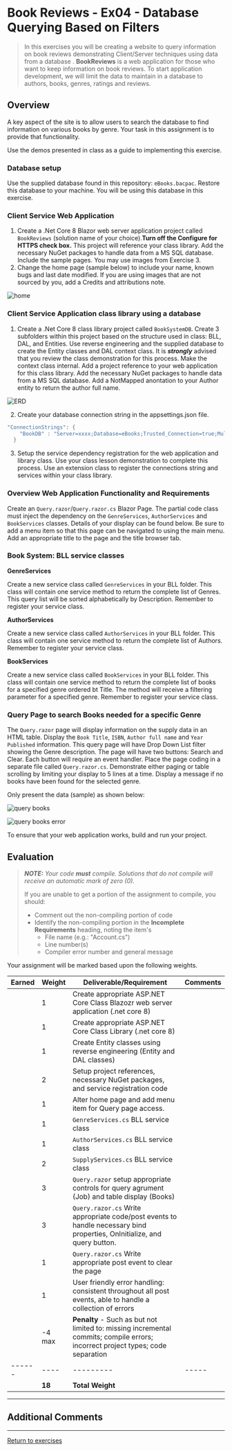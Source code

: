 # Book Reviews - Ex04 - Database Querying Based on Filters

> In this exercises you will be creating a website to query information on book reviews demonstrating Client/Server techniques using data from a database
> . **BookReviews** is a web application for those who want to keep information on book reviews. To start application development, we will limit the data to maintain in a database to authors, books, genres, ratings and reviews.
>

## Overview

A key aspect of the site is to allow users to search the database to find information on various books by genre. Your task in this assignment is to provide that functionality.

Use the demos presented in class as a guide to implementing this exercise.

### Database setup

Use the supplied database found in this repository: `eBooks.bacpac`. Restore this database to your machine. You will be using this database in this exercise.

### Client Service Web Application

1. Create a .Net Core 8 Blazor web server application project called `BookReviews` (solution name of your choice).**Turn off the Configure for HTTPS check box.** This project will reference  your class library. Add the necessary NuGet packages to handle data from a MS SQL database. Include the sample pages. You may use images from Exercise 3.
2. Change the home page (sample below) to include your name, known bugs and last date modified. If you are using images that are not sourced by you, add a Credits and attributions note.

![home](./sample_home_page.png)

### Client Service Application class library using a database

1. Create a .Net Core 8 class library project called `BookSystemDB`. Create 3 subfolders within this project based on the structure used in class: BLL, DAL, and Entities. Use reverse engineering and the supplied database to create the Entity classes and DAL context class. It is ***strongly*** advised that you review the class demonstration for this process. Make the context class internal. Add a project reference to your web application for this class library. Add the necessary NuGet packages to handle data from a MS SQL database. Add a NotMapped anontation to your Author entity to return the author full name.

![ERD](./ERD_eBooks.png)

2. Create your database connection string in the appsettings.json file.

```csharp
"ConnectionStrings": {
    "BookDB" : "Server=xxxx;Database=eBooks;Trusted_Connection=true;MultipleActiveResultSets=true"
  }
```

3. Setup the service dependency registration for the web application and library class. Use your class lesson demonstration to complete this process. Use an extension class to register the connections string and services within your class library.

### Overview Web Application Functionality and Requirements

Create an `Query.razor`/`Query.razor.cs` Blazor Page. The partial code class must inject the dependency on the `GenreServices`, `AuthorServices` and `BookServices` classes. Details of your display can be found below. Be sure to add a menu item so that this page can be navigated to using the main menu. Add an appropriate title to the page and the title browser tab.

### Book System: BLL service classes

**GenreServices**

Create a new service class called `GenreServices` in your BLL folder. This class will contain one service method to return the complete list of Genres. This query list will be sorted alphabetically by Description. Remember to register your service class.

**AuthorServices**

Create a new service class called `AuthorServices` in your BLL folder. This class will contain one service method to return the complete list of Authors. Remember to register your service class.

**BookServices**

Create a new service class called `BookServices` in your BLL folder. This class will contain one service method to return the complete list of books for a specified genre ordered bt Title. The method will receive a filtering parameter for a specified genre. Remember to register your service class.

### Query Page to search Books needed for a specific Genre

The `Query.razor` page will display information on the supply data in an HTML table. Display the `Book Title`, `ISBN`, `Author full name` and `Year Published` information. This query page will have Drop Down List filter showing the Genre description. The page will have two buttons: Search and Clear. Each button will require an event handler. Place the page coding in a separate file called `Query.razor.cs`. Demonstrate either paging or table scrolling by limiting your display to 5 lines at a time. Display a message if no books have been found for the selected genre.

Only present the data (sample) as shown below:

![query books](./querydisplay.png)

![query books error](./nogenreselection.png)

To ensure that your web application works, build and run your project.

## Evaluation

> ***NOTE:** Your code **must** compile. Solutions that do not compile will receive an automatic mark of zero (0).*
>
> If you are unable to get a portion of the assignment to compile, you should:
>
> - Comment out the non-compiling portion of code
> - Identify the non-compiling portion in the **Incomplete Requirements** heading, noting the item's
>   - File name (e.g.: "Account.cs")
>   - Line number(s)
>   - Compiler error number and general message

Your assignment will be marked based upon the following weights.

| Earned | Weight | Deliverable/Requirement | Comments |
| ------ | ---- | --------- |   ------- |
|  | 1 | Create appropriate ASP.NET Core Class Blazozr web server application (.net core 8) |   |
|  | 1 | Create appropriate ASP.NET Core Class Library (.net core 8) |   |
|  | 1 | Create Entity classes using reverse engineering (Entity and DAL classes) |    |
|  | 2 | Setup project references, necessary NuGet packages, and service registration code |   |
|  | 1 | Alter home page and add menu item for Query page access. |    |
|  | 1 | `GenreServices.cs` BLL service class|   |
|  | 1 | `AuthorServices.cs` BLL service class|   |
|  | 2 | `SupplyServices.cs` BLL service class |    |
|  | 3 | `Query.razor` setup appropriate controls for query agrument (Job) and table display (Books) |   |
|  | 3 | `Query.razor.cs` Write appropriate code/post events to handle necessary bind properties, OnInitialize, and query button. |   |
|  | 1 | `Query.razor.cs` Write appropriate post event to clear the page |   |
|  | 1 | User friendly error handling: consistent throughout all post events, able to handle a collection of errors   |   |
|   | -4 max | **Penalty** -  Such as but not limited to: missing incremental commits; compile errors; incorrect project types; code separation | |   |
| ------ | ---- | --------- |  -----|
|  | **18** | **Total Weight** |   |

----

## Additional Comments

----

[Return to exercises](../README.md)
